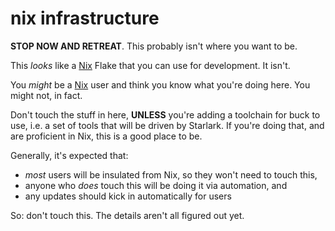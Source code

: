 # nix infrastructure

**STOP NOW AND RETREAT**. This probably isn't where you want to be.

This *looks* like a [Nix] Flake that you can use for development. It isn't.

You *might* be a [Nix] user and think you know what you're doing here. You might
not, in fact.

Don't touch the stuff in here, **UNLESS** you're adding a toolchain for buck to
use, i.e. a set of tools that will be driven by Starlark. If you're doing that,
and are proficient in Nix, this is a good place to be.

Generally, it's expected that:

- *most* users will be insulated from Nix, so they won't need to touch this,
- anyone who *does* touch this will be doing it via automation, and
- any updates should kick in automatically for users

So: don't touch this. The details aren't all figured out yet.

<!-- refs -->

[Nix]: https://nixos.org
